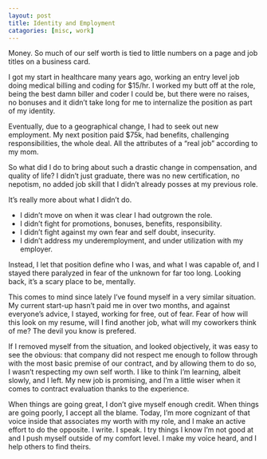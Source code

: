 ```yaml
---
layout: post
title: Identity and Employment
catagories: [misc, work]
---
```


Money.  So much of our self worth is tied to little numbers on a page and job titles on a business card.

I got my start in healthcare many years ago, working an entry level job doing medical billing and coding for $15/hr.  I worked my butt off at the role, being the best damn biller and coder I could be, but there were no raises, no bonuses and it didn’t take long for me to internalize the position as part of my identity.  

Eventually, due to a geographical change, I had to seek out new employment.  My next position paid $75k, had benefits, challenging responsibilities, the whole deal.  All the attributes of a “real job” according to my mom. 

So what did I do to bring about such a drastic change in compensation, and quality of life?  I didn’t just graduate, there was no new certification, no nepotism, no added job skill that I didn’t already posses at my previous role.

It’s really more about what I didn’t do.
   * I didn’t move on when it was clear I had outgrown the role.
   * I didn’t fight for promotions, bonuses, benefits, responsibility.
   * I didn’t fight against my own fear and self doubt, insecurity.
   * I didn’t address my underemployment, and under utilization with my employer.

Instead, I let that position define who I was, and what I was capable of, and I stayed there paralyzed in fear of the unknown for far too long.  Looking back, it’s a scary place to be, mentally.  

This comes to mind since lately I’ve found myself in a very similar situation.  My current start-up hasn’t paid me in over two months, and against everyone’s advice, I stayed, working for free, out of fear. Fear of how will this look on my resume, will I find another job, what will my coworkers think of me?   The devil you know is prefered. 

If I  removed myself from the situation, and looked objectively, it was easy to see the obvious:  that company did not respect me enough to follow through with the most basic premise of our contract, and by allowing them to do so, I wasn’t respecting my own self worth.  I like to think I’m learning, albeit slowly, and I left.  My new job is promising, and I’m a little wiser when it comes to contract evaluation thanks to the experience.  

When things are going great, I don’t give myself enough credit.  When things are going poorly, I accept all the blame. Today, I’m more cognizant of that voice inside that associates my worth with my role, and I make an active effort to do the opposite.  I write.  I speak.  I try things I know I’m not good at and I push myself outside of my comfort level.  I make my voice heard, and I help others to find theirs. 
